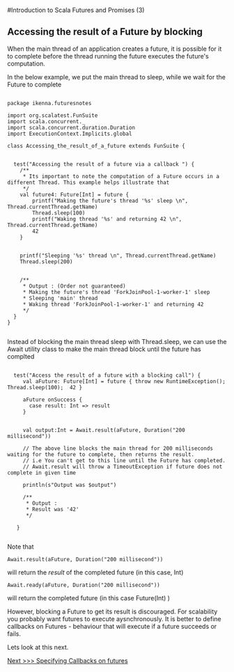 


#Introduction to Scala Futures and Promises (3)

## Accessing the result of a Future by blocking

When the main thread of an application creates a future, it is possible for it to complete before the thread running the future executes the future's computation.

In the below example, we put the main thread to sleep, while we wait for the Future to complete

```

package ikenna.futuresnotes

import org.scalatest.FunSuite
import scala.concurrent._
import scala.concurrent.duration.Duration
import ExecutionContext.Implicits.global

class Accessing_the_result_of_a_future extends FunSuite {


  test("Accessing the result of a future via a callback ") {
    /**
     * Its important to note the computation of a Future occurs in a different Thread. This example helps illustrate that
     */
    val future4: Future[Int] = future {
        printf("Making the future's thread '%s' sleep \n", Thread.currentThread.getName)
        Thread.sleep(100)
        printf("Waking thread '%s' and returning 42 \n", Thread.currentThread.getName)
        42
    }


    printf("Sleeping '%s' thread \n", Thread.currentThread.getName)
    Thread.sleep(200)


    /**
     * Output : (Order not guaranteed)
     * Making the future's thread 'ForkJoinPool-1-worker-1' sleep
     * Sleeping 'main' thread
     * Waking thread 'ForkJoinPool-1-worker-1' and returning 42
     */
  }
}


```

Instead of blocking the main thread sleep with Thread.sleep, we can use the Await utility class to make the main thread block until the future has complted


```

  test("Access the result of a future with a blocking call") {
     val aFuture: Future[Int] = future { throw new RuntimeException(); Thread.sleep(100);  42 }

     aFuture onSuccess {
       case result: Int => result
     }


     val output:Int = Await.result(aFuture, Duration("200 millisecond"))

     // The above line blocks the main thread for 200 milliseconds waiting for the future to complete, then returns the result.
     // i.e You can't get to this line until the Future has completed.
     // Await.result will throw a TimeoutException if future does not complete in given time

     println(s"Output was $output")

     /**
      * Output :
      * Result was '42'
      */

   }


```

Note that

    Await.result(aFuture, Duration("200 millisecond"))

will return the *result* of the completed future (in this case, Int)

    Await.ready(aFuture, Duration("200 millisecond"))

will return the completed future (in this case Future(Int) )


However, blocking a Future to get its result is discouraged. For scalability you probably want futures to execute aysnchronously.
It is better to define callbacks on Futures - behaviour that will execute if a future succeeds or fails.

Lets look at this next.

[Next >>> Specifying Callbacks on futures]()



